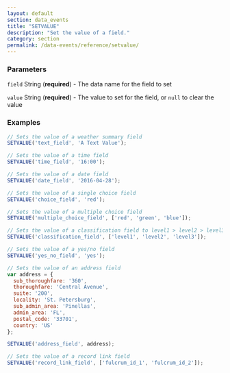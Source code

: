 ```yaml
---
layout: default
section: data_events
title: "SETVALUE"
description: "Set the value of a field."
category: section
permalink: /data-events/reference/setvalue/
---
```


### Parameters

`field` String (__required__) - The data name for the field to set

`value` String (__required__) - The value to set for the field, or `null` to clear the value

### Examples

```js
// Sets the value of a weather summary field
SETVALUE('text_field', 'A Text Value');
```


```js
// Sets the value of a time field
SETVALUE('time_field', '16:00');
```


```js
// Sets the value of a date field
SETVALUE('date_field', '2016-04-28');
```


```js
// Sets the value of a single choice field
SETVALUE('choice_field', 'red');
```


```js
// Sets the value of a multiple choice field
SETVALUE('multiple_choice_field', ['red', 'green', 'blue']);
```


```js
// Sets the value of a classification field to level1 > level2 > level3
SETVALUE('classification_field', ['level1', 'level2', 'level3']);
```


```js
// Sets the value of a yes/no field
SETVALUE('yes_no_field', 'yes');
```


```js
// Sets the value of an address field
var address = {
  sub_thoroughfare: '360',
  thoroughfare: 'Central Avenue',
  suite: '200',
  locality: 'St. Petersburg',
  sub_admin_area: 'Pinellas',
  admin_area: 'FL',
  postal_code: '33701',
  country: 'US'
};

SETVALUE('address_field', address);
```


```js
// Sets the value of a record link field
SETVALUE('record_link_field', ['fulcrum_id_1', 'fulcrum_id_2']);
```
